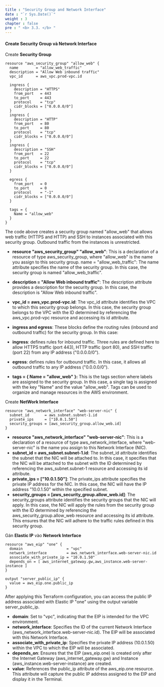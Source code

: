 ```yaml
---
title : "Security Group and Network Interface"
date : "`r Sys.Date()`"
weight : 3
chapter : false
pre : " <b> 3.3. </b> "
---
```


#### Create Security Group và Network Interface
Create **Security Group**
```
resource "aws_security_group" "allow_web" {
  name        = "allow_web_traffic"
  description = "Allow Web inbound traffic"
  vpc_id      = aws_vpc.prod-vpc.id

  ingress {
    description = "HTTPS"
    from_port   = 443
    to_port     = 443
    protocol    = "tcp"
    cidr_blocks = ["0.0.0.0/0"]
  }
  ingress {
    description = "HTTP"
    from_port   = 80
    to_port     = 80
    protocol    = "tcp"
    cidr_blocks = ["0.0.0.0/0"]
  }
  ingress {
    description = "SSH"
    from_port   = 22
    to_port     = 22
    protocol    = "tcp"
    cidr_blocks = ["0.0.0.0/0"]
  }

  egress {
    from_port   = 0
    to_port     = 0
    protocol    = "-1"
    cidr_blocks = ["0.0.0.0/0"]
  }

  tags = {
    Name = "allow_web"
  }
}
```
The code above creates a security group named "allow_web" that allows web traffic (HTTPS and HTTP) and SSH to instances associated with this security group. Outbound traffic from the instances is unrestricted.

* **resource "aws_security_group" "allow_web"**: This is a declaration of a resource of type aws_security_group, where "allow_web" is the name you assign to this security group.
name = "allow_web_traffic": The name attribute specifies the name of the security group. In this case, the security group is named "allow_web_traffic".

* **description = "Allow Web inbound traffic"**: The description attribute provides a description for the security group. In this case, the description is "Allow Web inbound traffic".

* **vpc_id = aws_vpc.prod-vpc.id**: The vpc_id attribute identifies the VPC to which this security group belongs. In this case, the security group belongs to the VPC with the ID determined by referencing the aws_vpc.prod-vpc resource and accessing its id attribute.

* **ingress and egress**: These blocks define the routing rules (inbound and outbound traffic) for the security group. In this case:

* **ingress**: defines rules for inbound traffic. Three rules are defined here to allow HTTPS traffic (port 443), HTTP traffic (port 80), and SSH traffic (port 22) from any IP address ("0.0.0.0/0").

* **egress**: defines rules for outbound traffic. In this case, it allows all outbound traffic to any IP address ("0.0.0.0/0").

* **tags = { Name = "allow_web" }:** This is the tags section where labels are assigned to the security group. In this case, a single tag is assigned with the key "Name" and the value "allow_web". Tags can be used to organize and manage resources in the AWS environment.


Create **NetWork Interface**
```
resource "aws_network_interface" "web-server-nic" {
  subnet_id       = aws_subnet.subnet-1.id
  private_ips     = ["10.0.1.50"]
  security_groups = [aws_security_group.allow_web.id]
}
```

* **resource "aws_network_interface" "web-server-nic"**: This is a declaration of a resource of type aws_network_interface, where "web-server-nic" is the name you assign to this Network Interface (NIC).
* **subnet_id = aws_subnet.subnet-1.id**: The subnet_id attribute identifies the subnet that the NIC will be attached to. In this case, it specifies that the NIC will be attached to the subnet with the ID determined by referencing the aws_subnet.subnet-1 resource and accessing its id attribute.
* **private_ips = ["10.0.1.50"]**: The private_ips attribute specifies the private IP address for the NIC. In this case, the NIC will have the IP address "10.0.1.50" within the specified subnet.
* **security_groups = [aws_security_group.allow_web.id]**: The security_groups attribute identifies the security groups that the NIC will apply. In this case, the NIC will apply the rules from the security group with the ID determined by referencing the aws_security_group.allow_web resource and accessing its id attribute. This ensures that the NIC will adhere to the traffic rules defined in this security group.

Gán **Elastic IP** vào **Network Interface**
```
resource "aws_eip" "one" {
  domain                    = "vpc"
  network_interface         = aws_network_interface.web-server-nic.id
  associate_with_private_ip = "10.0.1.50"
  depends_on = [ aws_internet_gateway.gw,aws_instance.web-server-instance ]
}

output "server_public_ip" {
  value = aws_eip.one.public_ip
}
```

After applying this Terraform configuration, you can access the public IP address associated with Elastic IP "one" using the output variable server_public_ip.
* **domain**: Set to "vpc", indicating that the EIP is intended for the VPC environment.
* **network_interface**: Specifies the ID of the current Network Interface (aws_network_interface.web-server-nic.id). The EIP will be associated with this Network Interface.
* **associate_with_private_ip**: Specifies the private IP address (10.0.1.50) within the VPC to which the EIP will be associated.
* **depends_on**: Ensures that the EIP (aws_eip.one) is created only after the Internet Gateway (aws_internet_gateway.gw) and Instance (aws_instance.web-server-instance) are created.
* **value**: References the public_ip attribute of the aws_eip.one resource. This attribute will capture the public IP address assigned to the EIP and display it in the Terminal.